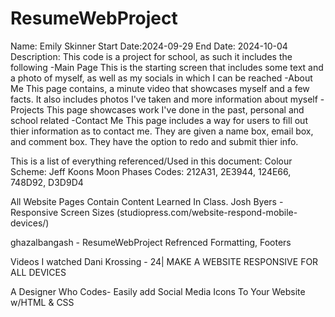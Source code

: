 # ResumeWebProject
Name: Emily Skinner
Start Date:2024-09-29
End Date: 2024-10-04
Description:
This code is a project for school, as such it includes the following
-Main Page 
    This is the starting screen that includes some text and a photo of myself, as well as my socials in which I can be reached
-About Me
    This page contains, a minute video that showcases myself and a few facts. It also includes photos I've taken and more information about myself
-Projects
    This page showcases work I've done in the past, personal and school related
-Contact Me
    This page includes a way for users to fill out thier information as to contact me. They are given a name box, email box, and comment box. They have the option to redo and submit thier info.

This is a list of everything referenced/Used in this document:
Colour Scheme: Jeff Koons Moon Phases 
    Codes: 212A31, 2E3944, 124E66, 748D92, D3D9D4

All Website Pages Contain Content Learned In Class.
Josh Byers - Responsive Screen Sizes 
(studiopress.com/website-respond-mobile-devices/)

ghazalbangash - ResumeWebProject
Refrenced Formatting, Footers

Videos I watched
Dani Krossing - 24| MAKE A WEBSITE RESPONSIVE FOR ALL DEVICES

A Designer Who Codes- Easily add Social Media Icons To Your Website w/HTML & CSS

 
 